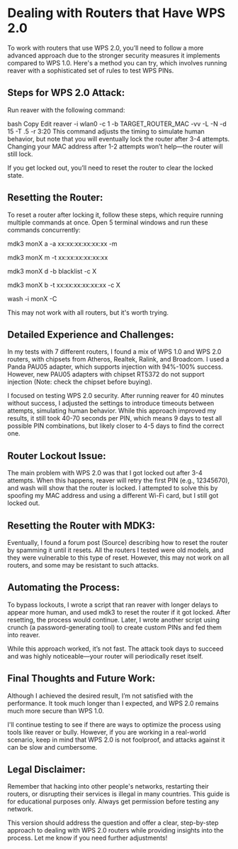 # Dealing with Routers that Have WPS 2.0

To work with routers that use WPS 2.0, you’ll need to follow a more advanced approach due to the stronger security measures it implements compared to WPS 1.0. Here's a method you can try, which involves running reaver with a sophisticated set of rules to test WPS PINs.

## Steps for WPS 2.0 Attack:
Run reaver with the following command:

bash
Copy
Edit
reaver -i wlan0 -c 1 -b TARGET_ROUTER_MAC -vv -L -N -d 15 -T .5 -r 3:20
This command adjusts the timing to simulate human behavior, but note that you will eventually lock the router after 3-4 attempts. Changing your MAC address after 1-2 attempts won’t help—the router will still lock.

If you get locked out, you’ll need to reset the router to clear the locked state.

## Resetting the Router:
To reset a router after locking it, follow these steps, which require running multiple commands at once. Open 5 terminal windows and run these commands concurrently:

mdk3 monX a -a xx:xx:xx:xx:xx:xx -m

mdk3 monX m -t xx:xx:xx:xx:xx:xx

mdk3 monX d -b blacklist -c X

mdk3 monX b -t xx:xx:xx:xx:xx:xx -c X

wash -i monX -C

This may not work with all routers, but it's worth trying.

## Detailed Experience and Challenges:
In my tests with 7 different routers, I found a mix of WPS 1.0 and WPS 2.0 routers, with chipsets from Atheros, Realtek, Ralink, and Broadcom. I used a Panda PAU05 adapter, which supports injection with 94%-100% success. However, new PAU05 adapters with chipset RT5372 do not support injection (Note: check the chipset before buying).

I focused on testing WPS 2.0 security. After running reaver for 40 minutes without success, I adjusted the settings to introduce timeouts between attempts, simulating human behavior. While this approach improved my results, it still took 40-70 seconds per PIN, which means 9 days to test all possible PIN combinations, but likely closer to 4-5 days to find the correct one.

## Router Lockout Issue:
The main problem with WPS 2.0 was that I got locked out after 3-4 attempts. When this happens, reaver will retry the first PIN (e.g., 12345670), and wash will show that the router is locked. I attempted to solve this by spoofing my MAC address and using a different Wi-Fi card, but I still got locked out.

## Resetting the Router with MDK3:
Eventually, I found a forum post (Source) describing how to reset the router by spamming it until it resets. All the routers I tested were old models, and they were vulnerable to this type of reset. However, this may not work on all routers, and some may be resistant to such attacks.

## Automating the Process:
To bypass lockouts, I wrote a script that ran reaver with longer delays to appear more human, and used mdk3 to reset the router if it got locked. After resetting, the process would continue. Later, I wrote another script using crunch (a password-generating tool) to create custom PINs and fed them into reaver.

While this approach worked, it’s not fast. The attack took days to succeed and was highly noticeable—your router will periodically reset itself.

## Final Thoughts and Future Work:
Although I achieved the desired result, I’m not satisfied with the performance. It took much longer than I expected, and WPS 2.0 remains much more secure than WPS 1.0.

I'll continue testing to see if there are ways to optimize the process using tools like reaver or bully. However, if you are working in a real-world scenario, keep in mind that WPS 2.0 is not foolproof, and attacks against it can be slow and cumbersome.

## Legal Disclaimer:
Remember that hacking into other people's networks, restarting their routers, or disrupting their services is illegal in many countries. This guide is for educational purposes only. Always get permission before testing any network.

This version should address the question and offer a clear, step-by-step approach to dealing with WPS 2.0 routers while providing insights into the process. Let me know if you need further adjustments!
